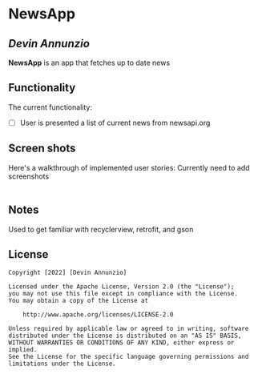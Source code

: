 # NewsApp

## *Devin Annunzio*

**NewsApp** is an app that fetches up to date news

## Functionality 

The current functionality:
* [ ] User is presented a list of current news from newsapi.org



## Screen shots

Here's a walkthrough of implemented user stories: Currently need to add screenshots
</br>
</br>




## Notes

Used to get familiar with recyclerview, retrofit, and gson

## License

    Copyright [2022] [Devin Annunzio]

    Licensed under the Apache License, Version 2.0 (the "License");
    you may not use this file except in compliance with the License.
    You may obtain a copy of the License at

        http://www.apache.org/licenses/LICENSE-2.0

    Unless required by applicable law or agreed to in writing, software
    distributed under the License is distributed on an "AS IS" BASIS,
    WITHOUT WARRANTIES OR CONDITIONS OF ANY KIND, either express or implied.
    See the License for the specific language governing permissions and
    limitations under the License.
